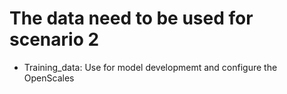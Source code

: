 # The data need to be used for scenario 2

- Training_data: Use for model developmemt and configure the OpenScales
